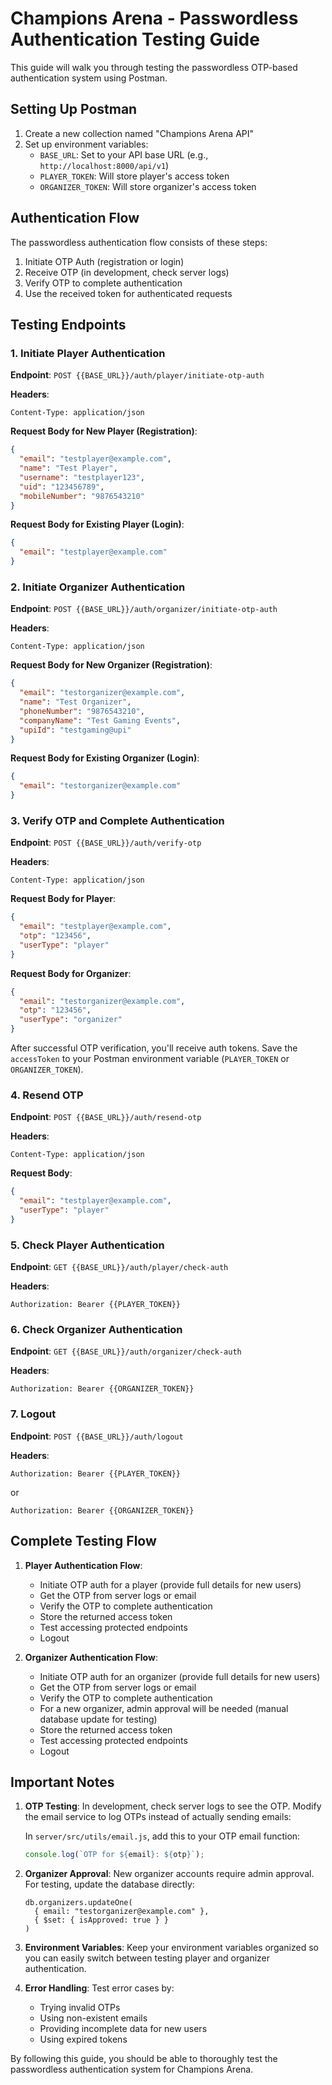 # Champions Arena - Passwordless Authentication Testing Guide

This guide will walk you through testing the passwordless OTP-based authentication system using Postman.

## Setting Up Postman

1. Create a new collection named "Champions Arena API"
2. Set up environment variables:
   - `BASE_URL`: Set to your API base URL (e.g., `http://localhost:8000/api/v1`)
   - `PLAYER_TOKEN`: Will store player's access token
   - `ORGANIZER_TOKEN`: Will store organizer's access token

## Authentication Flow

The passwordless authentication flow consists of these steps:
1. Initiate OTP Auth (registration or login)
2. Receive OTP (in development, check server logs)
3. Verify OTP to complete authentication
4. Use the received token for authenticated requests

## Testing Endpoints

### 1. Initiate Player Authentication

**Endpoint**: `POST {{BASE_URL}}/auth/player/initiate-otp-auth`

**Headers**:
```
Content-Type: application/json
```

**Request Body for New Player (Registration)**:
```json
{
  "email": "testplayer@example.com",
  "name": "Test Player",
  "username": "testplayer123",
  "uid": "123456789",
  "mobileNumber": "9876543210"
}
```

**Request Body for Existing Player (Login)**:
```json
{
  "email": "testplayer@example.com"
}
```

### 2. Initiate Organizer Authentication

**Endpoint**: `POST {{BASE_URL}}/auth/organizer/initiate-otp-auth`

**Headers**:
```
Content-Type: application/json
```

**Request Body for New Organizer (Registration)**:
```json
{
  "email": "testorganizer@example.com",
  "name": "Test Organizer",
  "phoneNumber": "9876543210",
  "companyName": "Test Gaming Events",
  "upiId": "testgaming@upi"
}
```

**Request Body for Existing Organizer (Login)**:
```json
{
  "email": "testorganizer@example.com"
}
```

### 3. Verify OTP and Complete Authentication

**Endpoint**: `POST {{BASE_URL}}/auth/verify-otp`

**Headers**:
```
Content-Type: application/json
```

**Request Body for Player**:
```json
{
  "email": "testplayer@example.com",
  "otp": "123456",
  "userType": "player"
}
```

**Request Body for Organizer**:
```json
{
  "email": "testorganizer@example.com",
  "otp": "123456",
  "userType": "organizer"
}
```

After successful OTP verification, you'll receive auth tokens. Save the `accessToken` to your Postman environment variable (`PLAYER_TOKEN` or `ORGANIZER_TOKEN`).

### 4. Resend OTP

**Endpoint**: `POST {{BASE_URL}}/auth/resend-otp`

**Headers**:
```
Content-Type: application/json
```

**Request Body**:
```json
{
  "email": "testplayer@example.com",
  "userType": "player"
}
```

### 5. Check Player Authentication

**Endpoint**: `GET {{BASE_URL}}/auth/player/check-auth`

**Headers**:
```
Authorization: Bearer {{PLAYER_TOKEN}}
```

### 6. Check Organizer Authentication

**Endpoint**: `GET {{BASE_URL}}/auth/organizer/check-auth`

**Headers**:
```
Authorization: Bearer {{ORGANIZER_TOKEN}}
```

### 7. Logout

**Endpoint**: `POST {{BASE_URL}}/auth/logout`

**Headers**:
```
Authorization: Bearer {{PLAYER_TOKEN}}
```
or
```
Authorization: Bearer {{ORGANIZER_TOKEN}}
```

## Complete Testing Flow

1. **Player Authentication Flow**:
   - Initiate OTP auth for a player (provide full details for new users)
   - Get the OTP from server logs or email
   - Verify the OTP to complete authentication
   - Store the returned access token
   - Test accessing protected endpoints
   - Logout

2. **Organizer Authentication Flow**:
   - Initiate OTP auth for an organizer (provide full details for new users)
   - Get the OTP from server logs or email
   - Verify the OTP to complete authentication
   - For a new organizer, admin approval will be needed (manual database update for testing)
   - Store the returned access token
   - Test accessing protected endpoints
   - Logout

## Important Notes

1. **OTP Testing**: In development, check server logs to see the OTP. Modify the email service to log OTPs instead of actually sending emails:

   In `server/src/utils/email.js`, add this to your OTP email function:
   ```javascript
   console.log(`OTP for ${email}: ${otp}`);
   ```

2. **Organizer Approval**: New organizer accounts require admin approval. For testing, update the database directly:
   ```
   db.organizers.updateOne(
     { email: "testorganizer@example.com" },
     { $set: { isApproved: true } }
   )
   ```

3. **Environment Variables**: Keep your environment variables organized so you can easily switch between testing player and organizer authentication.

4. **Error Handling**: Test error cases by:
   - Trying invalid OTPs
   - Using non-existent emails
   - Providing incomplete data for new users
   - Using expired tokens

By following this guide, you should be able to thoroughly test the passwordless authentication system for Champions Arena. 